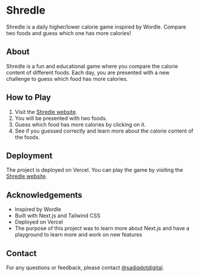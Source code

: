 # Shredle

Shredle is a daily higher/lower calorie game inspired by Wordle. Compare two foods and guess which one has more calories!

## About

Shredle is a fun and educational game where you compare the calorie content of different foods. Each day, you are presented with a new challenge to guess which food has more calories.

## How to Play

1. Visit the [Shredle website](https://www.shredle.co.uk/).
2. You will be presented with two foods.
3. Guess which food has more calories by clicking on it.
4. See if you guessed correctly and learn more about the calorie content of the foods.

## Deployment

The project is deployed on Vercel. You can play the game by visiting the [Shredle website](https://www.shredle.co.uk/).

## Acknowledgements

- Inspired by Wordle
- Built with Next.js and Tailwind CSS
- Deployed on Vercel
- The purpose of this project was to learn more about Next.js and have a playground to learn more and work on new features

## Contact

For any questions or feedback, please contact [@sadiqdotdigital](https://twitter.com/sadiqdotdigital).
